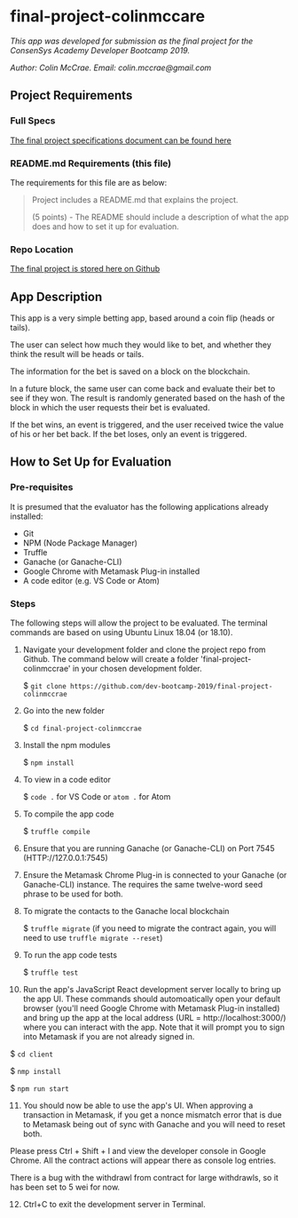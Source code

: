 # final-project-colinmccare
_This app was developed for submission as the final project for the ConsenSys Academy Developer Bootcamp 2019._

_Author: Colin McCrae. Email: colin.mccrae@gmail.com_


## Project Requirements
### Full Specs
[The final project specifications document can be found here](https://docs.google.com/document/d/1D45CGqge6De-i-8X6IkIhzNHb9UYWA79Zb30sZsfBoQ/edit "ConsenSys Academy Developer Program - Final Project Specs")

### README.md Requirements (this file)
The requirements for this file are as below:

> Project includes a README.md that explains the project.
> 
> (5 points) - The README should include a description of what the app does and how to set it up for evaluation.

### Repo Location
[The final project is stored here on Github](https://github.com/dev-bootcamp-2019/final-project-colinmccrae "Github - Final Project: colinmccrae")

## App Description
This app is a very simple betting app, based around a coin flip (heads or tails).

The user can select how much they would like to bet, and whether they think the result will be heads or tails.

The information for the bet is saved on a block on the blockchain.

In a future block, the same user can come back and evaluate their bet to see if they won. The result is randomly generated based on the hash of the block in which the user requests their bet is evaluated.

If the bet wins, an event is triggered, and the user received twice the value of his or her bet back. If the bet loses, only an event is triggered.

## How to Set Up for Evaluation
### Pre-requisites
 It is presumed that the evaluator has the following applications already installed:
+ Git
+ NPM (Node Package Manager)
+ Truffle
+ Ganache (or Ganache-CLI)
+ Google Chrome with Metamask Plug-in installed
+ A code editor (e.g. VS Code or Atom)

### Steps
The following steps will allow the project to be evaluated. The terminal commands are based on using Ubuntu Linux 18.04 (or 18.10).

1. Navigate your development folder and clone the project repo from Github. The command below will create a folder 'final-project-colinmccrae' in your chosen development folder. 

   $ `git clone https://github.com/dev-bootcamp-2019/final-project-colinmccrae`

2. Go into the new folder 

   $ `cd final-project-colinmccrae`

3. Install the npm modules

   $ `npm install`

4. To view in a code editor 

   $ `code .` for VS Code or `atom .` for Atom

5. To compile the app code

   $ `truffle compile`

6. Ensure that you are running Ganache (or Ganache-CLI) on Port 7545 (HTTP://127.0.0.1:7545)

7. Ensure the Metamask Chrome Plug-in is connected to your Ganache (or Ganache-CLI) instance. The requires the same twelve-word seed phrase to be used for both.

8. To migrate the contacts to the Ganache local blockchain

   $ `truffle migrate` (if you need to migrate the contract again, you will  need to use `truffle migrate --reset`)

9. To run the app code tests

   $ `truffle test`

10. Run the app's JavaScript React development server locally to bring up the app UI. These commands should automoatically open your default browser (you'll need Google Chrome with Metamask Plug-in installed) and bring up the app at the local address (URL = http://localhost:3000/) where you can interact with the app. Note that it will prompt you to sign into Metamask if you are not already signed in. 

   $ `cd client`

   $ `nmp install`
   
   $ `npm run start`

11. You should now be able to use the app's UI. When approving a transaction in Metamask, if you get a nonce mismatch error that is due to Metamask being out of sync with Ganache and you will need to reset both.

Please press Ctrl + Shift + I and view the developer console in Google Chrome. All the contract actions will appear there as console log entries.

There is a bug with the withdrawl from contract for large withdrawls, so it has been set to 5 wei for now.

12. Ctrl+C to exit the development server in Terminal.
